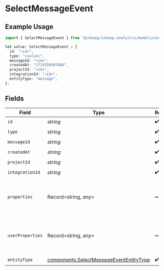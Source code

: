 # SelectMessageEvent

## Example Usage

```typescript
import { SelectMessageEvent } from "@inkeep/inkeep-analytics/models/components";

let value: SelectMessageEvent = {
  id: "<id>",
  type: "<value>",
  messageId: "<id>",
  createdAt: "1715526507684",
  projectId: "<id>",
  integrationId: "<id>",
  entityType: "message",
};
```

## Fields

| Field                                                                                              | Type                                                                                               | Required                                                                                           | Description                                                                                        |
| -------------------------------------------------------------------------------------------------- | -------------------------------------------------------------------------------------------------- | -------------------------------------------------------------------------------------------------- | -------------------------------------------------------------------------------------------------- |
| `id`                                                                                               | *string*                                                                                           | :heavy_check_mark:                                                                                 | N/A                                                                                                |
| `type`                                                                                             | *string*                                                                                           | :heavy_check_mark:                                                                                 | N/A                                                                                                |
| `messageId`                                                                                        | *string*                                                                                           | :heavy_check_mark:                                                                                 | N/A                                                                                                |
| `createdAt`                                                                                        | *string*                                                                                           | :heavy_check_mark:                                                                                 | N/A                                                                                                |
| `projectId`                                                                                        | *string*                                                                                           | :heavy_check_mark:                                                                                 | N/A                                                                                                |
| `integrationId`                                                                                    | *string*                                                                                           | :heavy_check_mark:                                                                                 | N/A                                                                                                |
| `properties`                                                                                       | Record<string, *any*>                                                                              | :heavy_minus_sign:                                                                                 | A customizable collection of custom properties or attributes.                                      |
| `userProperties`                                                                                   | Record<string, *any*>                                                                              | :heavy_minus_sign:                                                                                 | A customizable collection of custom properties or attributes.                                      |
| `entityType`                                                                                       | [components.SelectMessageEventEntityType](../../models/components/selectmessageevententitytype.md) | :heavy_check_mark:                                                                                 | N/A                                                                                                |